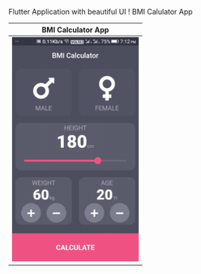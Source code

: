 Flutter Application with beautiful UI ! BMI Calulator App


| BMI Calculator App     |
|------------|
| <img src="bmi calculator.gif" width="250"> |

